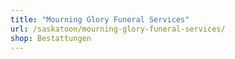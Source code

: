 ```yaml
---
title: "Mourning Glory Funeral Services"
url: /saskatoon/mourning-glory-funeral-services/
shop: Bestattungen
---
```

